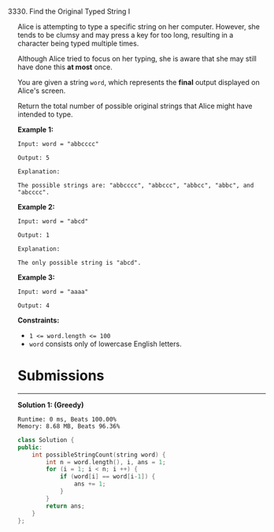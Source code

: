3330. Find the Original Typed String I

Alice is attempting to type a specific string on her computer. However, she tends to be clumsy and may press a key for too long, resulting in a character being typed multiple times.

Although Alice tried to focus on her typing, she is aware that she may still have done this **at most** once.

You are given a string `word`, which represents the **final** output displayed on Alice's screen.

Return the total number of possible original strings that Alice might have intended to type.

 

**Example 1:**
```
Input: word = "abbcccc"

Output: 5

Explanation:

The possible strings are: "abbcccc", "abbccc", "abbcc", "abbc", and "abcccc".
```

**Example 2:**
```
Input: word = "abcd"

Output: 1

Explanation:

The only possible string is "abcd".
```

**Example 3:**
```
Input: word = "aaaa"

Output: 4
```
 

**Constraints:**

* `1 <= word.length <= 100`
* `word` consists only of lowercase English letters.

# Submissions
---
**Solution 1: (Greedy)**
```
Runtime: 0 ms, Beats 100.00%
Memory: 8.68 MB, Beats 96.36%
```
```c++
class Solution {
public:
    int possibleStringCount(string word) {
        int n = word.length(), i, ans = 1;
        for (i = 1; i < n; i ++) {
            if (word[i] == word[i-1]) {
                ans += 1;
            }
        }
        return ans;
    }
};
```
